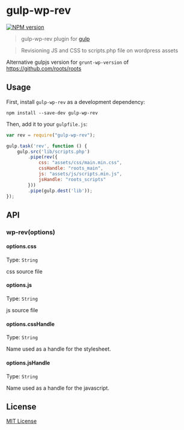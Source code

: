# gulp-wp-rev
[![NPM version][npm-image]][npm-url]

> gulp-wp-rev plugin for [gulp](https://github.com/wearefractal/gulp)

> Revisioning JS and CSS to scripts.php file on wordpress assets

Alternative gulpjs version for `grunt-wp-version` of https://github.com/roots/roots

## Usage

First, install `gulp-wp-rev` as a development dependency:

```shell
npm install --save-dev gulp-wp-rev
```

Then, add it to your `gulpfile.js`:

```javascript
var rev = require("gulp-wp-rev");

gulp.task('rev', function () {
    gulp.src('lib/scripts.php')
        .pipe(rev({
        	css: "assets/css/main.min.css",
        	cssHandle: "roots_main",
        	js: "assets/js/scripts.min.js",
        	jsHandle: "roots_scripts"
        }))
        .pipe(gulp.dest('lib'));
});

```

## API

### wp-rev(options)

#### options.css
Type: `String`  

css source file

#### options.js
Type: `String`  

js source file

#### options.cssHandle
Type: `String`  

Name used as a handle for the stylesheet.

#### options.jsHandle
Type: `String`  

Name used as a handle for the javascript.


## License

[MIT License](http://en.wikipedia.org/wiki/MIT_License)

[npm-url]: https://npmjs.org/package/gulp-wp-rev
[npm-image]: https://badge.fury.io/js/gulp-wp-rev.png

[travis-url]: http://travis-ci.org/raulghm/gulp-wp-rev
[travis-image]: https://secure.travis-ci.org/raulghm/gulp-wp-rev.png?branch=master

[coveralls-url]: https://coveralls.io/r/raulghm/gulp-wp-rev
[coveralls-image]: https://coveralls.io/repos/raulghm/gulp-wp-rev/badge.png

[depstat-url]: https://david-dm.org/raulghm/gulp-wp-rev
[depstat-image]: https://david-dm.org/raulghm/gulp-wp-rev.png
